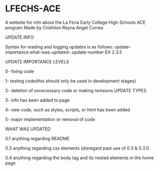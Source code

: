 # LFECHS-ACE
A website for info about the La Feria Early College High Schools ACE program
Made by 
Crishtion Reyna
Angel Correa 


UPDATE INFO


Syntax for reading and logging updates is as follows: update-importance.what-was-updated-.update-number EX 2.3.5


UPDATE IMPORTANCE LEVELS


0- fixing code


1- testing code(this should only be used in development stages)


2- deletion of unnecessary code or making revisions
UPDATE TYPES

3- info has been added to page


4- new code, such as styles, scripts, or html has been added


5- major implementation or removal of code


WHAT WAS UPDATED


0.1 anything regarding README


0.3 anything regarding css elements (disregard past use of 0.3 & 0.3.1)


0.4 anything regarding the body tag and its nested elements in the home page
